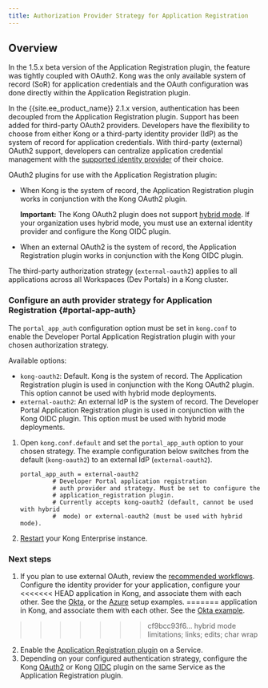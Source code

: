```yaml
---
title: Authorization Provider Strategy for Application Registration
---
```


## Overview

In the 1.5.x beta version of the Application
Registration plugin, the feature was tightly coupled with OAuth2. Kong was the
only available system of record (SoR) for application credentials and the OAuth
configuration was done directly within the Application Registration plugin.

In the {{site.ee_product_name}} 2.1.x version, authentication has been decoupled from the
Application Registration plugin. Support has been added for third-party OAuth2
providers. Developers have the flexibility to choose from either
Kong or a third-party identity provider (IdP) as the system of record for
application credentials. With third-party (external) OAuth2 support, developers
can centralize application credential management with the
[supported identity provider](/enterprise/{{page.kong_version}}/developer-portal/administration/application-registration/3rd-party-oauth#idps)
of their choice.

OAuth2 plugins for use with the Application Registration plugin:

- When Kong is the system of record, the Application Registration plugin works
  in conjunction with the Kong OAuth2 plugin.

  **Important:** The Kong OAuth2 plugin does not support
  [hybrid mode](/enterprise/{{page.kong_version}}/deployment/hybrid-mode/).
  If your organization uses hybrid mode, you must use an external identity
  provider and configure the Kong OIDC plugin.

- When an external OAuth2 is the system of record, the Application Registration
  plugin works in conjunction with the Kong OIDC plugin.

The third-party authorization strategy (`external-oauth2`) applies to all
applications across all Workspaces (Dev Portals) in a Kong cluster.

### Configure an auth provider strategy for Application Registration {#portal-app-auth}

The `portal_app_auth` configuration option must be set in `kong.conf` to enable
the Developer Portal Application Registration plugin with your chosen
authorization strategy.

Available options:

* `kong-oauth2`: Default. Kong is the system of record. The Application
  Registration plugin is used in conjunction with the Kong OAuth2 plugin. This
  option cannot be used with hybrid mode deployments.
* `external-oauth2`: An external IdP is the system of record. The Developer
  Portal Application Registration plugin is used in conjunction with the Kong
  OIDC plugin. This option must be used with hybrid mode deployments.

1. Open `kong.conf.default` and set the `portal_app_auth` option to your chosen
   strategy. The example configuration below switches from the default
   (`kong-oauth2`) to an external IdP (`external-oauth2`).

   ```
   portal_app_auth = external-oauth2
            # Developer Portal application registration
            # auth provider and strategy. Must be set to configure the
            # application_registration plugin.
            # Currently accepts kong-oauth2 (default, cannot be used with hybrid
            #  mode) or external-oauth2 (must be used with hybrid mode).
   ```

2. [Restart](https://docs.konghq.com/2.1.x/cli/#kong-restart) your Kong Enterprise
   instance.

### Next steps

1. If you plan to use external OAuth, review the
[recommended workflows](/enterprise/{{page.kong_version}}/developer-portal/administration/application-registration/3rd-party-oauth#supported-oauth-flows).
Configure the identity provider for your application, configure your
<<<<<<< HEAD
application in Kong, and associate them with each other. See the [Okta](/enterprise/{{page.kong_version}}/developer-portal/administration/application-registration/okta-config), or the [Azure](/enterprise/{{page.kong_version}}/developer-portal/administration/application-registration/azure-oidc-config) setup examples.
=======
application in Kong, and associate them with each other. See the
[Okta example](/enterprise/{{page.kong_version}}/developer-portal/administration/application-registration/okta-config).
>>>>>>> cf9bcc93f6... hybrid mode limitations; links; edits; char wrap
2. Enable the [Application Registration plugin](/enterprise/{{page.kong_version}}/developer-portal/administration/application-registration/enable-application-registration) on a Service.
3. Depending on your configured authentication strategy, configure the Kong
[OAuth2](/hub/kong-inc/oauth2) or
Kong [OIDC](/hub/kong-inc/openid-connect/) plugin on the same Service as the
Application Registration plugin.
